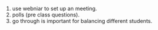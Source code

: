 1. use webniar to set up an meeting.
2. polls (pre class questions).
3. go through is important for balancing different students.
